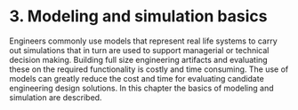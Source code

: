 # 3. Modeling and simulation basics

Engineers commonly use models that represent real life systems to carry out simulations that in turn are used to support managerial or technical decision making. Building full size engineering artifacts and evaluating these on the required functionality is costly and time consuming. The use of models can greatly reduce the cost and time for evaluating candidate engineering design solutions. In this chapter the basics of modeling and simulation are described.